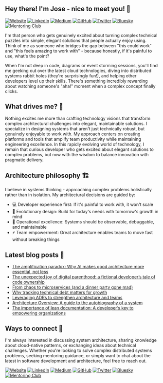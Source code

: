 ## Hey there! I'm Jose - nice to meet you! 👋

[![Website](https://img.shields.io/badge/Website-000000?style=for-the-badge)](https://zepedro.com)
[![LinkedIn](https://img.shields.io/badge/LinkedIn-0077B5?style=for-the-badge&logo=linkedin&logoColor=white)](https://linkedin.com/in/your-profile)
[![Medium](https://img.shields.io/badge/Medium-12100E?style=for-the-badge&logo=medium&logoColor=white)](https://medium.com/@zepedrosilva)
[![GitHub](https://img.shields.io/badge/GitHub-181717?style=for-the-badge&logo=github&logoColor=white)](https://github.com/zepedrosilva)
[![Twitter](https://img.shields.io/badge/Twitter-1DA1F2?style=for-the-badge&logo=twitter&logoColor=white)](https://x.com/zepedro)
[![Bluesky](https://img.shields.io/badge/Bluesky-00A8E8?style=for-the-badge&logo=bluesky&logoColor=white)](https://bsky.app/profile/zepedro.com)
[![Mentoring Club](https://img.shields.io/badge/Mentoring%20Club-FF6B35?style=for-the-badge)](https://www.mentoring-club.com/the-mentors/jose-silva)

I'm that person who gets genuinely excited about turning complex technical puzzles into simple, elegant solutions that people actually enjoy using. Think of me as someone who bridges the gap between "this could work" and "this feels amazing to work with" - because honestly, if it's painful to use, what's the point?

When I'm not deep in code, diagrams or event storming sessions, you'll find me geeking out over the latest cloud technologies, diving into distributed systems rabbit holes (they're surprisingly fun!), and helping other developers level up their skills. There's something incredibly rewarding about watching someone's "aha!" moment when a complex concept finally clicks.

## What drives me? 🚀

Nothing excites me more than crafting technology visions that transform complex architectural challenges into elegant, maintainable solutions. I specialize in designing systems that aren't just technically robust, but genuinely enjoyable to work with. My approach centers on creating platforms and tools that amplify team productivity while maintaining engineering excellence.
In this rapidly evolving world of technology, I remain that curious developer who gets excited about elegant solutions to complex problems, but now with the wisdom to balance innovation with pragmatic delivery.

## Architecture philosophy 🏗️

I believe in systems thinking - approaching complex problems holistically rather than in isolation. My architectural decisions are guided by:
* 💻 Developer experience first: If it's painful to work with, it won't scale
* 🌿 Evolutionary design: Build for today's needs with tomorrow's growth in mind
* 🔧 Operational excellence: Systems should be observable, debuggable, and maintainable
* ⚡ Team empowerment: Great architecture enables teams to move fast without breaking things

## Latest blog posts 📝

<!-- BLOG_POSTS_PLACEHOLDER - Do not remove this comment -->

* [The amplification paradox: Why AI makes good architecture more essential, not less](https://medium.com/@zepedrosilva/the-amplification-paradox-why-ai-makes-good-architecture-more-essential-not-less-5e05bd2d6669?source=rss-cc0cb0ca1820------2)
* [The unexpected joy of digital parenthood: a fictional developer’s tale of code ownership](https://medium.com/@zepedrosilva/the-unexpected-joy-of-digital-parenthood-a-fictional-developers-tale-of-code-ownership-93de11d81b85?source=rss-cc0cb0ca1820------2)
* [From chaos to microservices (and a dinner party gone mad)](https://medium.com/@zepedrosilva/from-chaos-to-microservices-and-a-dinner-party-gone-mad-2a6d6803e095?source=rss-cc0cb0ca1820------2)
* [Why tracking technical debt matters for growth](https://developers.mews.com/why-tracking-technical-debt-matters-for-growth/)
* [Leveraging ADRs to strengthen architecture and teams](https://developers.mews.com/leveraging-adrs-to-strengthen-architecture-and-teams/)
* [Architecture Overview: A guide to the autobiography of a system](https://developers.mews.com/architecture-overview/)
* [The importance of lean documentation: A developer’s key to empowering organizations](https://developers.mews.com/the-importance-of-lean-documentation/)

## Ways to connect 🤝

I'm always interested in discussing system architecture, sharing knowledge about cloud-native patterns, or exchanging ideas about technical challenges. Whether you're looking to solve complex distributed systems problems, seeking mentoring guidance, or simply want to chat about the latest in software development and architecture, feel free to reach out.

[![Website](https://img.shields.io/badge/Website-000000?style=for-the-badge)](https://zepedro.com)
[![LinkedIn](https://img.shields.io/badge/LinkedIn-0077B5?style=for-the-badge&logo=linkedin&logoColor=white)](https://linkedin.com/in/your-profile)
[![Medium](https://img.shields.io/badge/Medium-12100E?style=for-the-badge&logo=medium&logoColor=white)](https://medium.com/@zepedrosilva)
[![GitHub](https://img.shields.io/badge/GitHub-181717?style=for-the-badge&logo=github&logoColor=white)](https://github.com/zepedrosilva)
[![Twitter](https://img.shields.io/badge/Twitter-1DA1F2?style=for-the-badge&logo=twitter&logoColor=white)](https://x.com/zepedro)
[![Bluesky](https://img.shields.io/badge/Bluesky-00A8E8?style=for-the-badge&logo=bluesky&logoColor=white)](https://bsky.app/profile/zepedro.com)
[![Mentoring Club](https://img.shields.io/badge/Mentoring%20Club-FF6B35?style=for-the-badge)](https://www.mentoring-club.com/the-mentors/jose-silva)